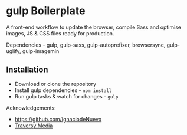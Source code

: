 # gulp Boilerplate
A front-end workflow to update the browser, compile Sass and optimise images, JS & CSS files ready for production.

Dependencies - gulp, gulp-sass, gulp-autoprefixer, browsersync, gulp-uglify, gulp-imagemin

## Installation
* Download or clone the repository
* Install gulp dependencies - `npm install`
* Run gulp tasks & watch for changes - `gulp`

Acknowledgements:
* https://github.com/IgnaciodeNuevo
* [Traversy Media](https://www.youtube.com/watch?v=1rw9MfIleEg)

